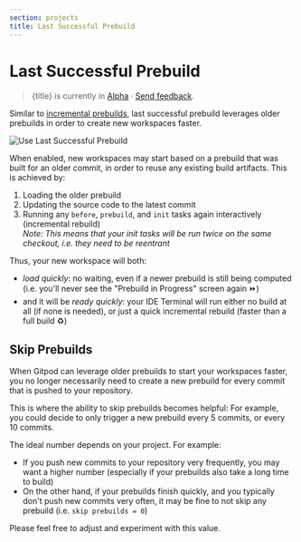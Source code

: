 ```yaml
---
section: projects
title: Last Successful Prebuild
---
```


<script context="module">
  export const prerender = true;
</script>

# Last Successful Prebuild

> {title} is currently in [Alpha](/docs/help/public-roadmap/release-cycle) · [Send feedback](https://github.com/gitpod-io/gitpod/issues/15310).

Similar to [incremental prebuilds](/docs/configure/projects/incremental-prebuilds), last successful prebuild leverages older prebuilds in order to create new workspaces faster.

![Use Last Successful Prebuild](../../../static/images/docs/projects/use-last-successful-prebuild.webp)

When enabled, new workspaces may start based on a prebuild that was built for an older commit, in order to reuse any existing build artifacts. This is achieved by:

1. Loading the older prebuild
2. Updating the source code to the latest commit
3. Running any `before`, `prebuild`, and `init` tasks again interactively (incremental rebuild)<br>_Note: This means that your init tasks will be run twice on the same checkout, i.e. they need to be reentrant_

Thus, your new workspace will both:

- _load quickly_: no waiting, even if a newer prebuild is still being computed (i.e. you'll never see the "Prebuild in Progress" screen again ⏩)
- and it will be _ready quickly_: your IDE Terminal will run either no build at all (if none is needed), or just a quick incremental rebuild (faster than a full build ♻️)

## Skip Prebuilds

When Gitpod can leverage older prebuilds to start your workspaces faster, you no longer necessarily need to create a new prebuild for every commit that is pushed to your repository.

This is where the ability to skip prebuilds becomes helpful: For example, you could decide to only trigger a new prebuild every 5 commits, or every 10 commits.

The ideal number depends on your project. For example:

- If you push new commits to your repository very frequently, you may want a higher number (especially if your prebuilds also take a long time to build)
- On the other hand, if your prebuilds finish quickly, and you typically don't push new commits very often, it may be fine to not skip any prebuild (i.e. `skip prebuilds = 0`)

Please feel free to adjust and experiment with this value.

